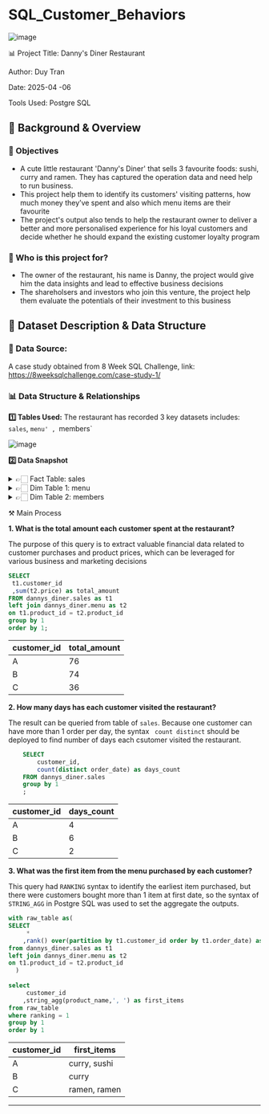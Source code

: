 # SQL_Customer_Behaviors
![image](https://github.com/user-attachments/assets/58362dbd-e3f7-45d3-af42-5f20e1467c34)

📊 Project Title: Danny's Diner Restaurant

Author: Duy Tran

Date: 2025-04 -06

Tools Used: Postgre SQL

## 📌 Background & Overview

### 📖 Objectives

   * A cute little restaurant 'Danny's Diner' that sells 3 favourite foods: sushi, curry and ramen. They has captured the operation data and need help to run business.
   * This project help them to identify its customers' visiting patterns, how much money they’ve spent and also which menu items are their favourite
   * The project's output also tends to help the restaurant owner to deliver a better and more personalised experience for his loyal customers and decide whether he should expand the existing customer loyalty program

### 👤 Who is this project for?

   * The owner of the restaurant, his name is Danny, the project would give him the data insights and lead to effective business decisions
   * The shareholsers and investors who join this venture, the project help them evaluate the potentials of their investment to this business

## 📂 Dataset Description & Data Structure

### 📌 Data Source:

A case study obtained from 8 Week SQL Challenge, link: https://8weeksqlchallenge.com/case-study-1/

### 📊 Data Structure & Relationships

**1️⃣ Tables Used:** The restaurant has recorded 3 key datasets includes: `sales`, `menu' , `members`

![image](https://github.com/user-attachments/assets/e133b7ab-2334-4cfb-acbb-fa5f42d0677f)

**2️⃣ Data Snapshot**

<details>
<summary>👉🏻 Fact Table: sales</summary>
<br>

| customer_id | order_date | product_id |
|-------------|------------|------------|
| A           | 2021-01-01 | 1          |
| A           | 2021-01-01 | 2          |
| A           | 2021-01-07 | 2          |
| A           | 2021-01-10 | 3          |
| A           | 2021-01-11 | 3          |
</details>

<details>
<summary>👉🏻 Dim Table 1: menu</summary>
<br>

| customer_id | order_date | product_id |
|-------------|------------|------------|
| A           | 2021-01-01 | 1          |
| A           | 2021-01-01 | 2          |
| A           | 2021-01-07 | 2          |
| A           | 2021-01-10 | 3          |
| A           | 2021-01-11 | 3          |
</details>

<details>
<summary>👉🏻 Dim Table 2: members</summary>
<br>

| product_id | product_name | price |
|------------|--------------|-------|
| 1          | sushi        | 10    |
| 2          | curry        | 15    |
| 3          | ramen        | 12    |
</details>

⚒️ Main Process

**1. What is the total amount each customer spent at the restaurant?**

The purpose of this query is to extract valuable financial data related to customer purchases and product prices, which can be leveraged for various business and marketing decisions

```sql
SELECT
 t1.customer_id
 ,sum(t2.price) as total_amount
FROM dannys_diner.sales as t1
left join dannys_diner.menu as t2
on t1.product_id = t2.product_id
group by 1
order by 1;
```

| customer_id | total_amount |
| ----------- | ------------ |
| A           | 76           |
| B           | 74           |
| C           | 36           |

**2. How many days has each customer visited the restaurant?**

The result can be queried from table of `sales`. Because one customer can have more than 1 order per day, the  syntax ` count distinct` should be deployed to find number of days each csutomer visited the restaurant.

```sql  
    SELECT
      	customer_id,
        count(distinct order_date) as days_count
    FROM dannys_diner.sales
    group by 1
    ;
```

| customer_id | days_count |
| ----------- | ---------- |
| A           | 4          |
| B           | 6          |
| C           | 2          |

**3. What was the first item from the menu purchased by each customer?**

This query had `RANKING` syntax to identify the earliest item purchased, but there were customers bought more than 1 item at first date, so the syntax of `STRING_AGG` in Postgre SQL was used to set the aggregate the outputs.

```sql
with raw_table as(
SELECT
     *
    ,rank() over(partition by t1.customer_id order by t1.order_date) as ranking
from dannys_diner.sales as t1
left join dannys_diner.menu as t2
on t1.product_id = t2.product_id
  )
  
select 
     customer_id
    ,string_agg(product_name,', ') as first_items
from raw_table
where ranking = 1
group by 1
order by 1
```

| customer_id | first_items  |
| ----------- | ------------ |
| A           | curry, sushi |
| B           | curry        |
| C           | ramen, ramen |

---

